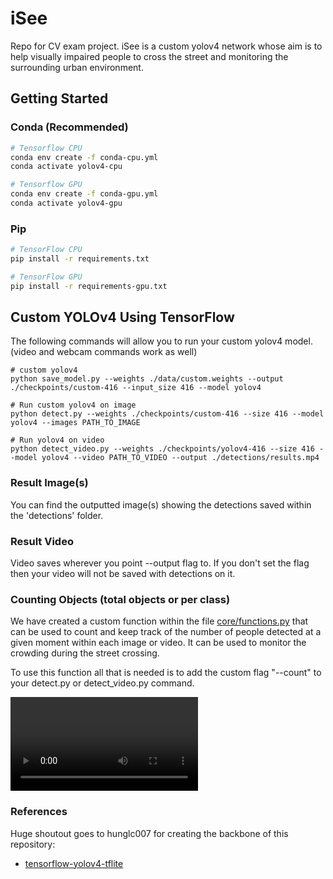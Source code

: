 # iSee
Repo for CV exam project.
iSee is a custom yolov4 network whose aim is to help visually impaired people to cross the street and monitoring the surrounding urban environment. 

## Getting Started
### Conda (Recommended)

```bash
# Tensorflow CPU
conda env create -f conda-cpu.yml
conda activate yolov4-cpu

# Tensorflow GPU
conda env create -f conda-gpu.yml
conda activate yolov4-gpu
```

### Pip
```bash
# TensorFlow CPU
pip install -r requirements.txt

# TensorFlow GPU
pip install -r requirements-gpu.txt
```

## Custom YOLOv4 Using TensorFlow
The following commands will allow you to run your custom yolov4 model. (video and webcam commands work as well)
```
# custom yolov4
python save_model.py --weights ./data/custom.weights --output ./checkpoints/custom-416 --input_size 416 --model yolov4 

# Run custom yolov4 on image
python detect.py --weights ./checkpoints/custom-416 --size 416 --model yolov4 --images PATH_TO_IMAGE

# Run yolov4 on video
python detect_video.py --weights ./checkpoints/yolov4-416 --size 416 --model yolov4 --video PATH_TO_VIDEO --output ./detections/results.mp4
```

### Result Image(s)
You can find the outputted image(s) showing the detections saved within the 'detections' folder.

### Result Video
Video saves wherever you point --output flag to. If you don't set the flag then your video will not be saved with detections on it.

### Counting Objects (total objects or per class)
We have created a custom function within the file [core/functions.py](https://github.com/theAIGuysCode/yolov4-custom-functions/blob/master/core/functions.py) that can be used to count and keep track of the number of people detected at a given moment within each image or video. It can be used to monitor the crowding during the street crossing. 

To use this function all that is needed is to add the custom flag "--count" to your detect.py or detect_video.py command.

![Inference video of our model](./final_video.mp4)

### References  

   Huge shoutout goes to hunglc007 for creating the backbone of this repository:
  * [tensorflow-yolov4-tflite](https://github.com/hunglc007/tensorflow-yolov4-tflite)

